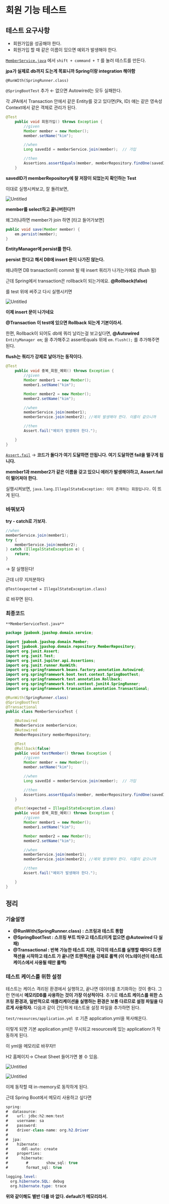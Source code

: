 # 회원 기능 테스트

## 테스트 요구사항

- 회원가입을 성공해야 한다.
- 회원가입 할 때 같은 이름이 있으면 예외가 발생해야 한다.

[`MemberService.java`](http://MemberService.java) 에서 `shift + command + T` 를 눌러 테스트를 만든다.

**jpa가 실제로 db까지 도는게 목표니까 Spring이랑 integration 해야함**

`@RunWIth(SpringRunner.class)`

`@SpringBootTest`  추가 ← 없으면 Autowired는 모두 실패한다.

각 JPA에서 Transaction 안에서 같은 Entity를 갖고 있다면(Pk, ID) 얘는 같은 영속성 Context에서 같은 객체로 관리가 된다.

```java
@Test
    public void 회원가입() throws Exception {
        //given
        Member member = new Member();
        member.setName("kim");

        //when
        Long savedId = memberService.join(member);  // 가입

        //then
        Assertions.assertEquals(member, memberRepository.findOne(savedId));
    }
```

**savedID가 memberRepository에 잘 저장이 되었는지 확인하는 Test**

이대로 실행시켜보고, 잘 돌려보면, 

![Untitled](%E1%84%92%E1%85%AC%E1%84%8B%E1%85%AF%E1%86%AB%20%E1%84%80%E1%85%B5%E1%84%82%E1%85%B3%E1%86%BC%20%E1%84%90%E1%85%A6%E1%84%89%E1%85%B3%E1%84%90%E1%85%B3%20c980177d06e44fc887f8f457f8b16db8/Untitled.png)

**member를 select하고 끝나버린다?!**

왜그러냐하면 member가 join 하면 
[타고 들어가보면] 

```java
public void save(Member member) {
    em.persist(member);
}
```

**EntityManager에 persist를 한다.**

**persist 한다고 해서 DB에 insert 문이 나가진 않는다.**

왜냐하면 DB transaction이 commit 될 때 insert 쿼리가 나가는거에요 (flush 됨)

근데 Spring에서 transaction은 rollback이 되는거에요.
**@Rollback(false)**

를 test 위에 써주고 다시 실행시키면

![Untitled](%E1%84%92%E1%85%AC%E1%84%8B%E1%85%AF%E1%86%AB%20%E1%84%80%E1%85%B5%E1%84%82%E1%85%B3%E1%86%BC%20%E1%84%90%E1%85%A6%E1%84%89%E1%85%B3%E1%84%90%E1%85%B3%20c980177d06e44fc887f8f457f8b16db8/Untitled%201.png)

**이제 insert 문이 나가네요**

**@Transaction 이 test에 있으면 Rollback 되는게 기본이라서.**

한편, Rollback이 되어도 db에 쿼리 날리는걸 보고싶다면,
**@Autowired** `EntityManager em`; 을 추가해주고
assertEquals 위에 `em.flush();` 를 추가해주면 된다.

**flush는 쿼리가 강제로 날아가는 동작이다.**

```java
@Test
    public void 중복_회원_예외() throws Exception {
        //given
        Member member1 = new Member();
        member1.setName("kim");

        Member member2 = new Member();
        member2.setName("kim");

        //when
        memberService.join(member1);
        memberService.join(member2); //예외 발생해야 한다. 이름이 같으니까

        //then
        Assert.fail("예외가 발생해야 한다.");

    }
}
```

[`Assert.fail`](http://Assert.fail) → **코드가 돌다가 여기 도달하면 안됩니다.
여기 도달하면 fail을 떨구게 됩니다.**

**member1과 member2가 같은 이름을 갖고 있으니 에러가 발생해야하고, Assert.fail이 떨어져야 한다.**

실행시켜보면, `java.lang.IllegalStateException: 이미 존재하는 회원입니다.` 이 뜨게 된다. 

### 바꿔보자

**try - catch로 가보자.**

```java
//when
memberService.join(member1);
try {
    memberService.join(member2);
} catch (IllegalStateException e) {
    return;
}
```

→ 잘 실행된다!

근데 너무 지저분하다

`@Test(expected = IllegalStateException.class)`

로 바꾸면 된다.

### 최종코드

`**MemberServiceTest.java**`

```java
package jpabook.jpashop.domain.service;

import jpabook.jpashop.domain.Member;
import jpabook.jpashop.domain.repository.MemberRepository;
import org.junit.Assert;
import org.junit.Test;
import org.junit.jupiter.api.Assertions;
import org.junit.runner.RunWith;
import org.springframework.beans.factory.annotation.Autowired;
import org.springframework.boot.test.context.SpringBootTest;
import org.springframework.test.annotation.Rollback;
import org.springframework.test.context.junit4.SpringRunner;
import org.springframework.transaction.annotation.Transactional;

@RunWith(SpringRunner.class)
@SpringBootTest
@Transactional
public class MemberServiceTest {

    @Autowired
    MemberService memberService;
    @Autowired
    MemberRepository memberRepository;

    @Test
    @Rollback(false)
    public void testMember() throws Exception {
        //given
        Member member = new Member();
        member.setName("kim");

        //when
        Long savedId = memberService.join(member);  // 가입

        //then
        Assertions.assertEquals(member, memberRepository.findOne(savedId));
    }

    @Test(expected = IllegalStateException.class)
    public void 중복_회원_예외() throws Exception {
        //given
        Member member1 = new Member();
        member1.setName("kim");

        Member member2 = new Member();
        member2.setName("kim");

        //when
        memberService.join(member1);
        memberService.join(member2); //예외 발생해야 한다. 이름이 같으니까

        //then
        Assert.fail("예외가 발생해야 한다.");

    }
}
```

## 정리

### 기술설명

- **@RunWith(SpringRunner.class) : 스프링과 테스트 통합**
- **@SpringBootTest : 스프링 부트 띄우고 테스트(이게 없으면 @Autowired 다 실패)**
- **@Transactional : 반복 가능한 테스트 지원, 각각의 테스트를 실행할 때마다 트랜잭션을 시작하고 테스트
가 끝나면 트랜잭션을 강제로 롤백 (이 어노테이션이 테스트 케이스에서 사용될 때만 롤백)**

### 테스트 케이스를 위한 설정

테스트는 케이스 격리된 환경에서 실행하고, 끝나면 데이터를 초기화하는 것이 좋다. 그런 면에서 **메모리DB를 사용하는 것이 가장 이상적이다**.
추가로 **테스트 케이스를 위한 스프링 환경과, 일반적으로 애플리케이션을 실행하는 환경은 보통 다르므로 설정 파일을 다르게 사용하자.**
다음과 같이 간단하게 테스트용 설정 파일을 추가하면 된다.

`test/resources/application.yml 로` 기존 application.yml을 복사해온다.

이렇게 되면 기본 application.yml은 무시되고 resources에 있는 applicationr가 작동하게 된다.

이 yml을 메모리로 바꾸자!!

H2 홈페이지→ Cheat Sheet 들어가면 볼 수 있음.

![Untitled](%E1%84%92%E1%85%AC%E1%84%8B%E1%85%AF%E1%86%AB%20%E1%84%80%E1%85%B5%E1%84%82%E1%85%B3%E1%86%BC%20%E1%84%90%E1%85%A6%E1%84%89%E1%85%B3%E1%84%90%E1%85%B3%20c980177d06e44fc887f8f457f8b16db8/Untitled%202.png)

![Untitled](%E1%84%92%E1%85%AC%E1%84%8B%E1%85%AF%E1%86%AB%20%E1%84%80%E1%85%B5%E1%84%82%E1%85%B3%E1%86%BC%20%E1%84%90%E1%85%A6%E1%84%89%E1%85%B3%E1%84%90%E1%85%B3%20c980177d06e44fc887f8f457f8b16db8/Untitled%203.png)

이제 동작할 때 in-memory로 동작하게 된다.

근데 Spring Boot에서 메모리 사용하고 싶다면 

```java
spring:
#  datasource:
#    url: jdbc:h2:mem:test
#    username: sa
#    password:
#    driver-class-name: org.h2.Driver
#
#  jpa:
#    hibernate:
#      ddl-auto: create
#    properties:
#      hibernate:
#        #        show_sql: true
#        format_sql: true

logging.level:
  org.hibernate.SQL: debug
  org.hibernate.type: trace
```

**위와 같이해도 별반 다를 바 없다. default가 메모리라서.**